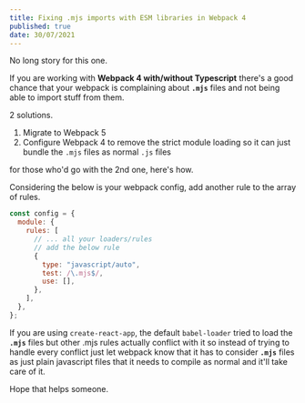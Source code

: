 ```yaml
---
title: Fixing .mjs imports with ESM libraries in Webpack 4
published: true
date: 30/07/2021
---
```


No long story for this one.

If you are working with **Webpack 4 with/without Typescript** there's a good
chance that your webpack is complaining about **`.mjs`** files and not being
able to import stuff from them.

2 solutions.

1. Migrate to Webpack 5
2. Configure Webpack 4 to remove the strict module loading so it can just bundle
   the `.mjs` files as normal `.js` files

for those who'd go with the 2nd one, here's how.

Considering the below is your webpack config, add another rule to the array of
rules.

```js
const config = {
  module: {
    rules: [
      // ... all your loaders/rules
      // add the below rule
      {
        type: "javascript/auto",
        test: /\.mjs$/,
        use: [],
      },
    ],
  },
};
```

If you are using `create-react-app`, the default `babel-loader` tried to load
the **`.mjs`** files but other .mjs rules actually conflict with it so instead
of trying to handle every conflict just let webpack know that it has to consider
**`.mjs`** files as just plain javascript files that it needs to compile as
normal and it'll take care of it.

Hope that helps someone.
